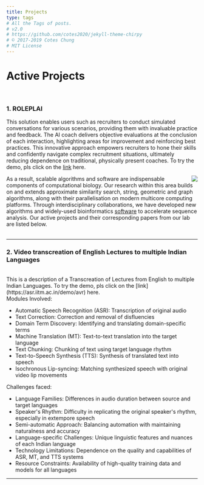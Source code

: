 ```yaml
---
title: Projects
type: tags
# All the Tags of posts.
# v2.0
# https://github.com/cotes2020/jekyll-theme-chirpy
# © 2017-2019 Cotes Chung
# MIT License
---
```


<head>
  <link
    href="https://fonts.googleapis.com/css?family=Montserrat"
    rel="stylesheet"
  />
  <link rel="stylesheet" href="../../assets/css/main.css" />
  <link rel="stylesheet" href="../../assets/css/project.css" />
</head>

# **Active Projects**

<br/>
<h3 style="font-weight: bold;">1. ROLEPLAI</h3>

This solution enables users such as recruiters to conduct simulated conversations for various scenarios, providing them with invaluable practice and feedback. The AI coach delivers objective evaluations at the conclusion of each interaction, highlighting areas for improvement and reinforcing best practices. This innovative approach empowers recruiters to hone their skills and confidently navigate complex recruitment situations, ultimately reducing dependence on traditional, physically present coaches.
To try the demo, pls click on the [link](https://dexianroleplai.azurewebsites.net) here.


   <img class="image" style="float: right;" src="./../assets/img/roleplai.gif">

As a result, scalable algorithms and software are indispensable components of computational biology. Our research within this area builds on and extends approximate similarity search, string, geometric and graph algorithms, along with their parallelisation on modern multicore computing platforms. Through interdisciplinary collaborations, we have developed new algorithms and widely-used bioinformatics [software](/software) to accelerate sequence analysis. Our active projects and their corresponding papers from our lab are listed below.
<br>
<br>
   <hr>
<!-- 1. **Algorithmic techniques for genome resequencing.**
   Mapping sequences to a reference genome is often the first computational step in deriving biological insights from genomic data. Accurate mapping of sequences is key to predict genetic or epigenetic variation. Doing this precisely has been challenging as human and other mammalian genomes are [riddled with near-identical repetitive sequences](https://journals.plos.org/plosgenetics/article?id=10.1371/journal.pgen.1002384). Such repeats often confuse existing sequence mappers, resulting in false-positive alignments and poor confidence scores. Desirable characteristics of a mapper include: (i) efficiency of the algorithm, (ii) high sensitivity and specificity, and (iii) scalability to large data sets and human genomes. In this project, we aim to develop provably-good and practical 'repeat-aware' mapping algorithms that meet these expectations. -->
<!-- 
   <img class="" style="float: right;" src="./../assets/img/resequencing.jpg">

   <!-- - [Weighted minimizer sampling improves long read mapping](http://cds.iisc.ac.in/faculty/chirag/pubs/2020_jain_weighted.pdf) ISMB 2020
   <!-- - [Strain-level metagenomic assignment and compositional estimation for long reads](http://cds.iisc.ac.in/faculty/chirag/pubs/2019_dilthey_strain.pdf) Nature Comm. 2019 -->


<!-- 1. **Video transcreation of English Lectures to multiple Indian Languages**  -->

<h3 style="font-weight: bold;">2. Video transcreation of English Lectures to multiple Indian Languages</h3>
<br>
This is a description of a Transcreation of Lectures from English to multiple Indian Languages. To try the demo, pls click on the [link](https://asr.iitm.ac.in/demo/avr) here. <br/>
Modules Involved: 
<br/>
<ul>
<li> Automatic Speech Recognition (ASR): Transcription of original audio </li>
<li> Text Correction: Correction and removal of disfluencies </li>
<li> Domain Term Discovery: Identifying and translating domain-specific terms </li>
<li> Machine Translation (MT): Text-to-text translation into the target language </li>
<li> Text Chunking: Chunking of text using target language rhythm </li>
<li> Text-to-Speech Synthesis (TTS): Synthesis of translated text into speech </li>
<li> Isochronous Lip-syncing: Matching synthesized speech with original video lip  movements </li>
</ul>

Challenges faced: <br/>
<ul>

   <li> Language Families: Differences in audio duration between source and target languages </li>
    <li>Speaker's Rhythm: Difficulty in replicating the original speaker's rhythm, especially in extempore speech </li>
    <li>Semi-automatic Approach: Balancing automation with maintaining naturalness and accuracy </li>
    <li> Language-specific Challenges: Unique linguistic features and nuances of each Indian language </li>
    <li> Technology Limitations: Dependence on the quality and capabilities of ASR, MT, and TTS systems </li>
    <li> Resource Constraints: Availability of high-quality training data and models for all languages</li>

</ul>
<!-- 
   <img class="" style="float: right;" src="./../assets/img/genomegraph.jpg"> -->

   <!-- These include (i) development of theoretically well-founded sequence mapping algorithms and heuristics for genome-graphs, (ii) quantification of the benefit of adopting pan-genome approaches, and (iii) designing algorithms to build pan-genome graphs using millions of genomes as input. In each of the three aims, synergy is desired with downstream biological and clinical applications. -->

   <hr>


